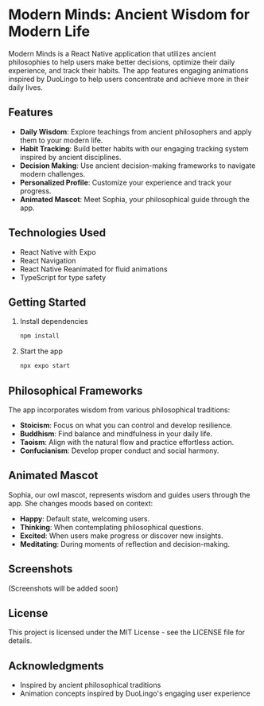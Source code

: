 # Modern Minds: Ancient Wisdom for Modern Life

Modern Minds is a React Native application that utilizes ancient philosophies to help users make better decisions, optimize their daily experience, and track their habits. The app features engaging animations inspired by DuoLingo to help users concentrate and achieve more in their daily lives.

## Features

- **Daily Wisdom**: Explore teachings from ancient philosophers and apply them to your modern life.
- **Habit Tracking**: Build better habits with our engaging tracking system inspired by ancient disciplines.
- **Decision Making**: Use ancient decision-making frameworks to navigate modern challenges.
- **Personalized Profile**: Customize your experience and track your progress.
- **Animated Mascot**: Meet Sophia, your philosophical guide through the app.

## Technologies Used

- React Native with Expo
- React Navigation
- React Native Reanimated for fluid animations
- TypeScript for type safety

## Getting Started

1. Install dependencies

   ```bash
   npm install
   ```

2. Start the app

   ```bash
   npx expo start
   ```

## Philosophical Frameworks

The app incorporates wisdom from various philosophical traditions:

- **Stoicism**: Focus on what you can control and develop resilience.
- **Buddhism**: Find balance and mindfulness in your daily life.
- **Taoism**: Align with the natural flow and practice effortless action.
- **Confucianism**: Develop proper conduct and social harmony.

## Animated Mascot

Sophia, our owl mascot, represents wisdom and guides users through the app. She changes moods based on context:

- **Happy**: Default state, welcoming users.
- **Thinking**: When contemplating philosophical questions.
- **Excited**: When users make progress or discover new insights.
- **Meditating**: During moments of reflection and decision-making.

## Screenshots

(Screenshots will be added soon)

## License

This project is licensed under the MIT License - see the LICENSE file for details.

## Acknowledgments

- Inspired by ancient philosophical traditions
- Animation concepts inspired by DuoLingo's engaging user experience
